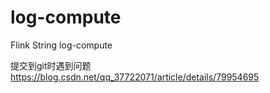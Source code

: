 # log-compute
Flink String log-compute

提交到git时遇到问题
https://blog.csdn.net/qq_37722071/article/details/79954695
